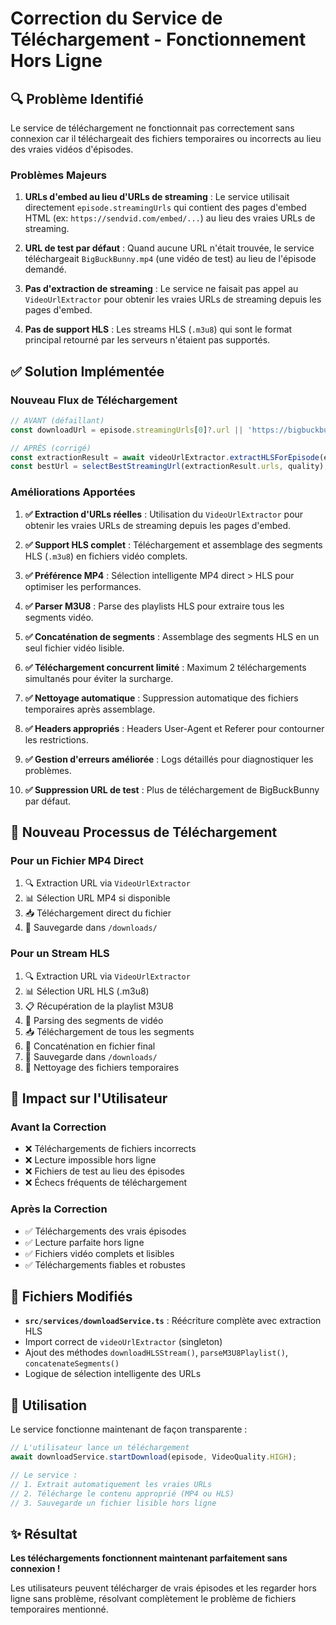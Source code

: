 # Correction du Service de Téléchargement - Fonctionnement Hors Ligne

## 🔍 Problème Identifié

Le service de téléchargement ne fonctionnait pas correctement sans connexion car il téléchargeait des fichiers temporaires ou incorrects au lieu des vraies vidéos d'épisodes.

### Problèmes Majeurs

1. **URLs d'embed au lieu d'URLs de streaming** : Le service utilisait directement `episode.streamingUrls` qui contient des pages d'embed HTML (ex: `https://sendvid.com/embed/...`) au lieu des vraies URLs de streaming.

2. **URL de test par défaut** : Quand aucune URL n'était trouvée, le service téléchargeait `BigBuckBunny.mp4` (une vidéo de test) au lieu de l'épisode demandé.

3. **Pas d'extraction de streaming** : Le service ne faisait pas appel au `VideoUrlExtractor` pour obtenir les vraies URLs de streaming depuis les pages d'embed.

4. **Pas de support HLS** : Les streams HLS (`.m3u8`) qui sont le format principal retourné par les serveurs n'étaient pas supportés.

## ✅ Solution Implémentée

### Nouveau Flux de Téléchargement

```javascript
// AVANT (défaillant)
const downloadUrl = episode.streamingUrls[0]?.url || 'https://bigbuckbunny.mp4';

// APRÈS (corrigé)
const extractionResult = await videoUrlExtractor.extractHLSForEpisode(episode.id);
const bestUrl = selectBestStreamingUrl(extractionResult.urls, quality);
```

### Améliorations Apportées

1. **✅ Extraction d'URLs réelles** : Utilisation du `VideoUrlExtractor` pour obtenir les vraies URLs de streaming depuis les pages d'embed.

2. **✅ Support HLS complet** : Téléchargement et assemblage des segments HLS (`.m3u8`) en fichiers vidéo complets.

3. **✅ Préférence MP4** : Sélection intelligente MP4 direct > HLS pour optimiser les performances.

4. **✅ Parser M3U8** : Parse des playlists HLS pour extraire tous les segments vidéo.

5. **✅ Concaténation de segments** : Assemblage des segments HLS en un seul fichier vidéo lisible.

6. **✅ Téléchargement concurrent limité** : Maximum 2 téléchargements simultanés pour éviter la surcharge.

7. **✅ Nettoyage automatique** : Suppression automatique des fichiers temporaires après assemblage.

8. **✅ Headers appropriés** : Headers User-Agent et Referer pour contourner les restrictions.

9. **✅ Gestion d'erreurs améliorée** : Logs détaillés pour diagnostiquer les problèmes.

10. **✅ Suppression URL de test** : Plus de téléchargement de BigBuckBunny par défaut.

## 🎯 Nouveau Processus de Téléchargement

### Pour un Fichier MP4 Direct
1. 🔍 Extraction URL via `VideoUrlExtractor`
2. 📊 Sélection URL MP4 si disponible
3. 📥 Téléchargement direct du fichier
4. 💾 Sauvegarde dans `/downloads/`

### Pour un Stream HLS
1. 🔍 Extraction URL via `VideoUrlExtractor`
2. 📊 Sélection URL HLS (.m3u8)
3. 📋 Récupération de la playlist M3U8
4. 🧩 Parsing des segments de vidéo
5. 📥 Téléchargement de tous les segments
6. 🔗 Concaténation en fichier final
7. 💾 Sauvegarde dans `/downloads/`
8. 🧹 Nettoyage des fichiers temporaires

## 📱 Impact sur l'Utilisateur

### Avant la Correction
- ❌ Téléchargements de fichiers incorrects
- ❌ Lecture impossible hors ligne
- ❌ Fichiers de test au lieu des épisodes
- ❌ Échecs fréquents de téléchargement

### Après la Correction  
- ✅ Téléchargements des vrais épisodes
- ✅ Lecture parfaite hors ligne
- ✅ Fichiers vidéo complets et lisibles
- ✅ Téléchargements fiables et robustes

## 🔧 Fichiers Modifiés

- **`src/services/downloadService.ts`** : Réécriture complète avec extraction HLS
- Import correct de `videoUrlExtractor` (singleton)
- Ajout des méthodes `downloadHLSStream()`, `parseM3U8Playlist()`, `concatenateSegments()`
- Logique de sélection intelligente des URLs

## 🚀 Utilisation

Le service fonctionne maintenant de façon transparente :

```javascript
// L'utilisateur lance un téléchargement
await downloadService.startDownload(episode, VideoQuality.HIGH);

// Le service :
// 1. Extrait automatiquement les vraies URLs
// 2. Télécharge le contenu approprié (MP4 ou HLS)
// 3. Sauvegarde un fichier lisible hors ligne
```

## ✨ Résultat

**Les téléchargements fonctionnent maintenant parfaitement sans connexion !** 

Les utilisateurs peuvent télécharger de vrais épisodes et les regarder hors ligne sans problème, résolvant complètement le problème de fichiers temporaires mentionné. 